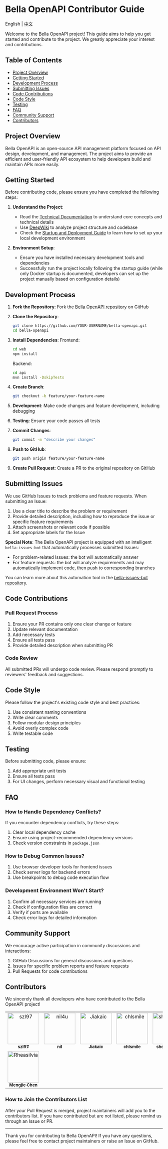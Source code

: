 # Bella OpenAPI Contributor Guide

English | [中文](./contributor-guide.md)

Welcome to the Bella OpenAPI project! This guide aims to help you get started and contribute to the project. We greatly appreciate your interest and contributions.

## Table of Contents

- [Project Overview](#project-overview)
- [Getting Started](#getting-started)
- [Development Process](#development-process)
- [Submitting Issues](#submitting-issues)
- [Code Contributions](#code-contributions)
- [Code Style](#code-style)
- [Testing](#testing)
- [FAQ](#faq)
- [Community Support](#community-support)
- [Contributors](#contributors)

## Project Overview

Bella OpenAPI is an open-source API management platform focused on API design, development, and management. The project aims to provide an efficient and user-friendly API ecosystem to help developers build and maintain APIs more easily.

## Getting Started

Before contributing code, please ensure you have completed the following steps:

1. **Understand the Project**:
   - Read the [Technical Documentation](https://doc.bella.top/docs/bella-openapi/tech/metadata) to understand core concepts and technical details
   - Use [DeepWiki](https://deepwiki.com/LianjiaTech/bella-openapi) to analyze project structure and codebase
   - Check the [Startup and Deployment Guide](https://doc.bella.top/docs/bella-openapi/startup-deployment-details) to learn how to set up your local development environment

2. **Environment Setup**:
   - Ensure you have installed necessary development tools and dependencies
   - Successfully run the project locally following the startup guide (while only Docker startup is documented, developers can set up the project manually based on configuration details)

## Development Process

1. **Fork the Repository**: Fork the [Bella OpenAPI repository](https://github.com/LianjiaTech/bella-openapi) on GitHub

2. **Clone the Repository**:
   ```bash
   git clone https://github.com/YOUR-USERNAME/bella-openapi.git
   cd bella-openapi
   ```

3. **Install Dependencies**:
   Frontend:
   ```bash
   cd web
   npm install
   ```
   Backend:
   ```bash
   cd api
   mvn install -DskipTests
   ```

4. **Create Branch**:
   ```bash
   git checkout -b feature/your-feature-name
   ```

5. **Development**: Make code changes and feature development, including debugging

6. **Testing**: Ensure your code passes all tests

7. **Commit Changes**:
   ```bash
   git commit -m "describe your changes"
   ```

8. **Push to GitHub**:
   ```bash
   git push origin feature/your-feature-name
   ```

9. **Create Pull Request**: Create a PR to the original repository on GitHub

## Submitting Issues

We use GitHub Issues to track problems and feature requests. When submitting an Issue:

1. Use a clear title to describe the problem or requirement
2. Provide detailed description, including how to reproduce the issue or specific feature requirements
3. Attach screenshots or relevant code if possible
4. Set appropriate labels for the Issue

**Special Note**: The Bella OpenAPI project is equipped with an intelligent `bella-issues-bot` that automatically processes submitted Issues:
- For problem-related Issues: the bot will automatically answer
- For feature requests: the bot will analyze requirements and may automatically implement code, then push to corresponding branches

You can learn more about this automation tool in the [bella-issues-bot repository](https://github.com/bella-top/bella-issues-bot).

## Code Contributions

### Pull Request Process

1. Ensure your PR contains only one clear change or feature
2. Update relevant documentation
3. Add necessary tests
4. Ensure all tests pass
5. Provide detailed description when submitting PR

### Code Review

All submitted PRs will undergo code review. Please respond promptly to reviewers' feedback and suggestions.

## Code Style

Please follow the project's existing code style and best practices:

1. Use consistent naming conventions
2. Write clear comments
3. Follow modular design principles
4. Avoid overly complex code
5. Write testable code

## Testing

Before submitting code, please ensure:

1. Add appropriate unit tests
2. Ensure all tests pass
3. For UI changes, perform necessary visual and functional testing

## FAQ

### How to Handle Dependency Conflicts?

If you encounter dependency conflicts, try these steps:
1. Clear local dependency cache
2. Ensure using project-recommended dependency versions
3. Check version constraints in `package.json`

### How to Debug Common Issues?

1. Use browser developer tools for frontend issues
2. Check server logs for backend errors
3. Use breakpoints to debug code execution flow

### Development Environment Won't Start?

1. Confirm all necessary services are running
2. Check if configuration files are correct
3. Verify if ports are available
4. Check error logs for detailed information

## Community Support

We encourage active participation in community discussions and interactions:

1. GitHub Discussions for general discussions and questions
2. Issues for specific problem reports and feature requests
3. Pull Requests for code contributions

## Contributors

We sincerely thank all developers who have contributed to the Bella OpenAPI project!

<table>
  <tr>
    <td align="center">
      <a href="https://github.com/szl97">
        <img src="https://github.com/szl97.png" width="100px;" alt="szl97"/>
        <br />
        <sub><b>szl97</b></sub>
      </a>
    </td>
    <td align="center">
      <a href="https://github.com/nil4u">
        <img src="https://github.com/nil4u.png" width="100px;" height="100px" alt="nil4u"/>
        <br />
        <sub><b>nil</b></sub>
      </a>
    </td>
    <td align="center">
      <a href="https://github.com/Jiakaic">
        <img src="https://github.com/Jiakaic.png" width="100px;" height="100px" alt="Jiakaic"/>
        <br />
        <sub><b>Jiakaic</b></sub>
      </a>
    </td>
    <td align="center">
      <a href="https://github.com/chlsmile">
        <img src="https://github.com/chlsmile.png" width="100px;" height="100px" alt="chlsmile"/>
        <br />
        <sub><b>chlsmile</b></sub>
      </a>
    </td>
     <td align="center">
      <a href="https://github.com/shenenqing">
        <img src="https://github.com/shenenqing.png" width="100px;" height="100px" alt="shenenqing"/>
        <br />
        <sub><b>shenenqing</b></sub>
      </a>
    </td>
  </tr>
  <tr>
    <td align="center">
      <a href="https://github.com/Rheasilvia">
        <img src="https://github.com/Rheasilvia.png" width="100px;" height="100px" alt="Rheasilvia"/>
        <br />
        <sub><b>Mengjie Chen</b></sub>
      </a>
    </td>
  </tr>
</table>

### How to Join the Contributors List

After your Pull Request is merged, project maintainers will add you to the contributors list. If you have contributed but are not listed, please remind us through an Issue or PR.

---

Thank you for contributing to Bella OpenAPI! If you have any questions, please feel free to contact project maintainers or raise an Issue on GitHub.

